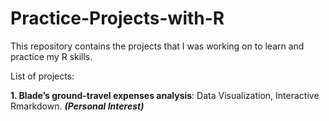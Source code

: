 # Practice-Projects-with-R

This repository contains the projects that I was working on to learn and practice my R skills.

List of projects:

**1. Blade’s ground-travel expenses analysis**: Data Visualization, Interactive Rmarkdown. ***(Personal Interest)***
